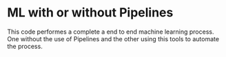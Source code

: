 # ML with or without Pipelines
This code performes a complete a end to end machine learning process. One without the use of Pipelines and the other using this tools to automate the process.
